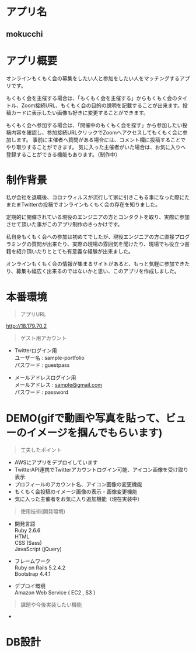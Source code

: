 # アプリ名
## mokucchi

# アプリ概要
オンラインもくもく会の募集をしたい人と参加をしたい人をマッチングするアプリです。

もくもく会を主催する場合は、「もくもく会を主催する」からもくもく会のタイトル、Zoom接続URL、もくもく会の目的の説明を記載することが出来ます。投稿カードに表示したい画像も好きに変更することができます。

もくもく会へ参加する場合は、「開催中のもくもく会を探す」から参加したい投稿内容を確認し、参加接続URLクリックでZoomへアクセスしてもくもく会に参加します。
事前に主催者へ質問がある場合には、コメント欄に投稿することでやり取りすることができます。
気に入った主催者がいた場合は、お気に入りへ登録することができる機能もあります。（制作中）

# 制作背景
私が会社を退職後、コロナウィルスが流行して家に引きこもる事になった際にたまたまTwitterの投稿でオンラインもくもく会の存在を知りました。

定期的に開催されている現役のエンジニアの方とコンタクトを取り、実際に参加させて頂いた事がこのアプリ制作のきっかけです。

私自身もくもく会への参加は初めてでしたが、現役エンジニアの方に直接プログラミングの質問が出来たり、実際の現場の雰囲気を聞けたり、現場でも役立つ書籍を紹介頂いたりととても有意義な経験が出来ました。

オンラインもくもく会の情報が集まるサイトがあると、もっと気軽に参加できたり、募集も幅広く出来るのではないかと思い、このアプリを作成しました。


# 本番環境
> アプリURL

http://18.179.70.2

>ゲスト用アカウント

- Twitterログイン用  
ユーザー名 : sample-portfolio  
パスワード : guestpass

- メールアドレスログイン用  
メールアドレス : sample@gmail.com  
パスワード : password


# DEMO(gifで動画や写真を貼って、ビューのイメージを掴んでもらいます)
> 工夫したポイント  
- AWSにアプリをデプロイしています
- TwitterAPI連携でTwitterアカウントログイン可能、アイコン画像を受け取り表示
- プロフィールのアカウント名、アイコン画像の変更機能
- もくもく会投稿のイメージ画像の表示・画像変更機能
- 気に入った主催者をお気に入り追加機能（現在実装中）

> 使用技術(開発環境)
- 開発言語  
Ruby 2.6.6  
HTML  
CSS (Sass)  
JavaScript (jQuery)  

- フレームワーク  
Ruby on Rails 5.2.4.2  
Bootstrap 4.4.1

- デプロイ環境  
Amazon Web Service ( EC2 , S3 )

> 課題や今後実装したい機能
- 

# DB設計

